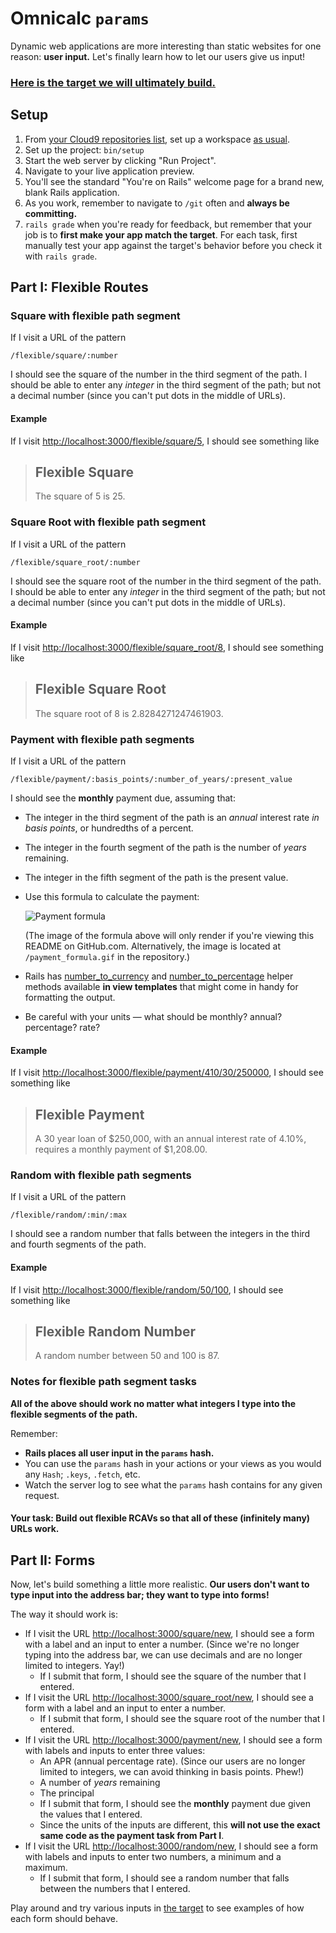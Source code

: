 # Omnicalc `params`

Dynamic web applications are more interesting than static websites for one reason: **user input.** Let's finally learn how to let our users give us input!

### [Here is the target we will ultimately build.](https://omnicalc-params.herokuapp.com/)

## Setup

 1. From [your Cloud9 repositories list](https://c9.io/account/repos), set up a workspace [as usual](https://guides.firstdraft.com/starting-on-a-project-in-cloud9).
 1. Set up the project: `bin/setup`
 1. Start the web server by clicking "Run Project".
 1. Navigate to your live application preview.
 1. You'll see the standard "You're on Rails" welcome page for a brand new, blank Rails application.
 1. As you work, remember to navigate to `/git` often and **always be committing.**
 1. `rails grade` when you're ready for feedback, but remember that your job is to **first make your app match the target**. For each task, first manually test your app against the target's behavior before you check it with `rails grade`.

## Part I: Flexible Routes

### Square with flexible path segment

If I visit a URL of the pattern

```
/flexible/square/:number
```

I should see the square of the number in the third segment of the path. I should be able to enter any _integer_ in the third segment of the path; but not a decimal number (since you can't put dots in the middle of URLs).

#### Example

If I visit [http://localhost:3000/flexible/square/5](http://localhost:3000/flexible/square/5), I should see something like

> ## Flexible Square
>
> The square of 5 is 25.

### Square Root with flexible path segment

If I visit a URL of the pattern

```
/flexible/square_root/:number
```

I should see the square root of the number in the third segment of the path. I should be able to enter any _integer_ in the third segment of the path; but not a decimal number (since you can't put dots in the middle of URLs).

#### Example

If I visit [http://localhost:3000/flexible/square_root/8](http://localhost:3000/flexible/square_root/8), I should see something like

> ## Flexible Square Root
>
> The square root of 8 is 2.8284271247461903.

### Payment with flexible path segments

If I visit a URL of the pattern

```
/flexible/payment/:basis_points/:number_of_years/:present_value
```

I should see the **monthly** payment due, assuming that:

 - The integer in the third segment of the path is an _annual_ interest rate _in basis points_, or hundredths of a percent.
 - The integer in the fourth segment of the path is the number of _years_ remaining.
 - The integer in the fifth segment of the path is the present value.
 - Use this formula to calculate the payment:

    ![Payment formula](payment_formula.gif?raw=true "Payment formula")

    (The image of the formula above will only render if you're viewing this README on GitHub.com. Alternatively, the image is located at `/payment_formula.gif` in the repository.)
 - Rails has [number_to_currency](https://api.rubyonrails.org/classes/ActionView/Helpers/NumberHelper.html#method-i-number_to_currency) and [number_to_percentage](https://api.rubyonrails.org/classes/ActionView/Helpers/NumberHelper.html#method-i-number_to_percentage) helper methods available **in view templates** that might come in handy for formatting the output.
 - Be careful with your units — what should be monthly? annual? percentage? rate?

#### Example

If I visit [http://localhost:3000/flexible/payment/410/30/250000](http://localhost:3000/flexible/payment/410/30/250000), I should see something like

> ## Flexible Payment
>
> A 30 year loan of $250,000, with an annual interest rate of 4.10%, requires a monthly payment of $1,208.00.

### Random with flexible path segments

If I visit a URL of the pattern

```
/flexible/random/:min/:max
```

I should see a random number that falls between the integers in the third and fourth segments of the path.

#### Example

If I visit [http://localhost:3000/flexible/random/50/100](http://localhost:3000/flexible/random/50/100), I should see something like

> ## Flexible Random Number
>
> A random number between 50 and 100 is 87.

### Notes for flexible path segment tasks

**All of the above should work no matter what integers I type into the flexible segments of the path.**

Remember:

 - **Rails places all user input in the `params` hash.**
 - You can use the `params` hash in your actions or your views as you would any `Hash`; `.keys`, `.fetch`, etc.
 - Watch the server log to see what the `params` hash contains for any given request.

#### Your task: Build out flexible RCAVs so that all of these (infinitely many) URLs work.

## Part II: Forms

Now, let's build something a little more realistic. **Our users don't want to type input into the address bar; they want to type into forms!**

The way it should work is:

 - If I visit the URL [http://localhost:3000/square/new](http://localhost:3000/square/new), I should see a form with a label and an input to enter a number. (Since we're no longer typing into the address bar, we can use decimals and are no longer limited to integers. Yay!)
    - If I submit that form, I should see the square of the number that I entered.
 - If I visit the URL [http://localhost:3000/square_root/new](http://localhost:3000/square_root/new), I should see a form with a label and an input to enter a number.
    - If I submit that form, I should see the square root of the number that I entered.
 - If I visit the URL [http://localhost:3000/payment/new](http://localhost:3000/payment/new), I should see a form with labels and inputs to enter three values:
    - An APR (annual percentage rate). (Since our users are no longer limited to integers, we can avoid thinking in basis points. Phew!)
    - A number of _years_ remaining
    - The principal
    - If I submit that form, I should see the **monthly** payment due given the values that I entered.
    - Since the units of the inputs are different, this **will not use the exact same code as the payment task from Part I**.
 - If I visit the URL [http://localhost:3000/random/new](http://localhost:3000/random/new), I should see a form with labels and inputs to enter two numbers, a minimum and a maximum.
    - If I submit that form, I should see a random number that falls between the numbers that I entered.

Play around and try various inputs in [the target](http://omnicalc-params.herokuapp.com/) to see examples of how each form should behave.

